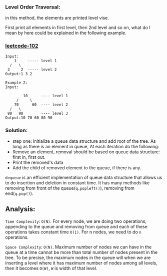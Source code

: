 ### Level Order Traversal:

in this method, the elements are printed level vise.

First print all elements in first level, then 2nd level and so on, what do I mean by here could be explained in the following example.

<h3><a href="https://leetcode.com/problems/binary-tree-level-order-traversal/">leetcode-102</a></h3>

```plaintext
Input:
    1     ----- level 1
  /   \
 3     2  ----- level 2
Output:1 3 2

Example 2:
Input:

        10      ---- level 1
     /     \
    70      60  ---- level 2
  /   \
 80   90        ---- level 3
Output:10 70 60 80 90

```

### Solution:

- step one: Initialize a queue data structure and add root of the tree.
  As long as there is an element in queue, At each iteration do the following:
- Remove an element, removal should be based on queue data structure: first in, first out.
- Print the removed's data
- Add the child of removed element to the queue, if there is any.

`dequeue` is an efficient implementation of queue data structure that allows us to do insertion and deletion in constant time.
It has many methods like removing from front of the queue(`q.popleft()`), removing from end(`q.pop()`).

## Analysis:

`Time Complexity`: `O(N)`. For every node, we are doing two operations, appending to the queue and removing from queue and each of these operations takes constant time `O(1)`. For n nodes, we need to do `n` operations.

`Space Complexity`: `O(N)`. Maximum number of nodes we can have in the queue at a time cannot be more than total number of nodes present in the tree. To be precise, the maximum nodes in the queue will when we are inserting a level where it has maximum number of nodes among all levels, then it becomes `O(W)`, `W` is width of that level.
